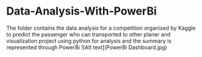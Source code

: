 # Data-Analysis-With-PowerBi
The folder contains the data analysis for a competition organised by Kaggle to predict the passenger who can transported to other planer and visualization project using python for analysis and the summary is represented through PowerBi 
![Alt text](PowerBi Dashboard.jpg)
